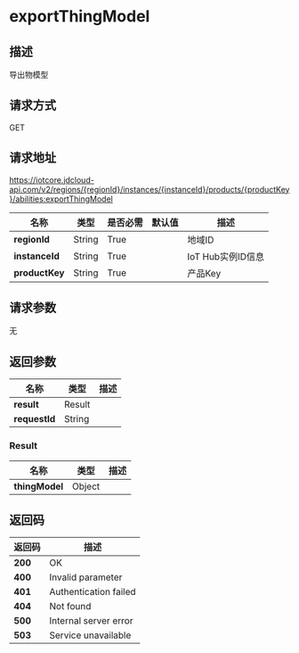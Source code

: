 # exportThingModel


## 描述
导出物模型

## 请求方式
GET

## 请求地址
https://iotcore.jdcloud-api.com/v2/regions/{regionId}/instances/{instanceId}/products/{productKey}/abilities:exportThingModel

|名称|类型|是否必需|默认值|描述|
|---|---|---|---|---|
|**regionId**|String|True| |地域ID|
|**instanceId**|String|True| |IoT Hub实例ID信息|
|**productKey**|String|True| |产品Key|

## 请求参数
无


## 返回参数
|名称|类型|描述|
|---|---|---|
|**result**|Result| |
|**requestId**|String| |

### Result
|名称|类型|描述|
|---|---|---|
|**thingModel**|Object| |

## 返回码
|返回码|描述|
|---|---|
|**200**|OK|
|**400**|Invalid parameter|
|**401**|Authentication failed|
|**404**|Not found|
|**500**|Internal server error|
|**503**|Service unavailable|
